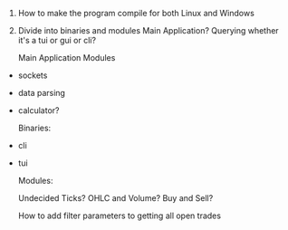 1. How to make the program compile for both Linux and Windows
2. Divide into binaries and modules
   Main Application?
   Querying whether it's a tui or gui or cli?

   Main Application Modules

- sockets
- data parsing
- calculator?

  Binaries:

- cli
- tui

  Modules:

  Undecided
  Ticks? OHLC and Volume?
  Buy and Sell?

  How to add filter parameters to getting all open trades
